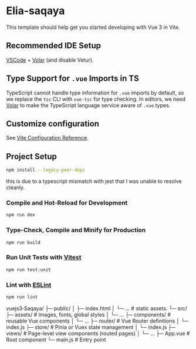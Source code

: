 # Elia-saqaya

This template should help get you started developing with Vue 3 in Vite.

## Recommended IDE Setup

[VSCode](https://code.visualstudio.com/) + [Volar](https://marketplace.visualstudio.com/items?itemName=Vue.volar) (and disable Vetur).

## Type Support for `.vue` Imports in TS

TypeScript cannot handle type information for `.vue` imports by default, so we replace the `tsc` CLI with `vue-tsc` for type checking. In editors, we need [Volar](https://marketplace.visualstudio.com/items?itemName=Vue.volar) to make the TypeScript language service aware of `.vue` types.

## Customize configuration

See [Vite Configuration Reference](https://vite.dev/config/).

## Project Setup

```sh
npm install --legacy-peer-deps
```
this is due to a typescript mismatch with jest that I was unable to resolve cleanly.

### Compile and Hot-Reload for Development

```sh
npm run dev
```

### Type-Check, Compile and Minify for Production

```sh
npm run build
```

### Run Unit Tests with [Vitest](https://vitest.dev/)

```sh
npm run test:unit
```

### Lint with [ESLint](https://eslint.org/)

```sh
npm run lint
```
vuejs3‑Saqaya/
├─ public/
│   ├─ index.html
│   └─ ...              # static assets.
└─ src/
   ├─ assets/           # images, fonts, global styles
   │   └─ ...
   ├─ components/       # reusable Vue components
   │   └─ ...
   ├─ router/           # Vue Router definitions
   │   └─ index.js
   ├─ store/            # Pinia or Vuex state management
   │   └─ index.js
   ├─ views/            # Page-level view components (routed pages)
   │   └─ ...
   ├─ App.vue           # Root component
   └─ main.js           # Entry point
